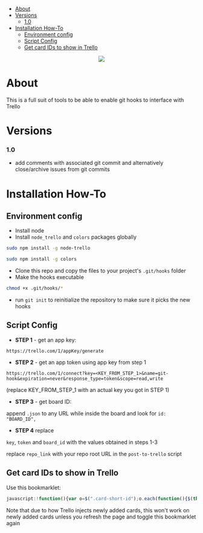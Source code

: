 <!-- START doctoc generated TOC please keep comment here to allow auto update -->
<!-- DON'T EDIT THIS SECTION, INSTEAD RE-RUN doctoc TO UPDATE -->


- [About](#about)
- [Versions](#versions)
    - [1.0](#10)
- [Installation How-To](#installation-how-to)
  - [Environment config](#environment-config)
  - [Script Config](#script-config)
  - [Get card IDs to show in Trello](#get-card-ids-to-show-in-trello)

<!-- END doctoc generated TOC please keep comment here to allow auto update -->

<p align="center">
<img src="https://github.com/inteist/git-hooks-trello/blob/master/trello-git-hooks-logo.png">
</p>

# About

This is a full suit of tools to be able to enable git hooks to interface with Trello


# Versions

### 1.0
- add comments with associated git commit and alternatively close/archive issues from git commits


# Installation How-To


## Environment config

- Install node
- Install `node_trello` and `colors` packages globally

```bash
sudo npm install -g node-trello
```

```bash
sudo npm install -g colors
```
- Clone this repo and copy the files to your project's `.git/hooks` folder
- Make the hooks executable

```bash
chmod +x .git/hooks/*
```

- run `git init` to reinitialize the repository to make sure it picks the new hooks



## Script Config

- **STEP 1** - get an app key:

`https://trello.com/1/appKey/generate`


- **STEP 2** - get an app token using app key from step 1

`https://trello.com/1/connect?key=<KEY_FROM_STEP_1>&name=git-hook&expiration=never&response_type=token&scope=read,write`

(replace KEY_FROM_STEP_1 with an actual key you got in STEP 1)

- **STEP 3** - get board ID:

append `.json` to any URL while inside the board and look for `id: "BOARD_ID",`

- **STEP 4** replace

`key`, `token` and `board_id` with the values obtained in steps 1-3

replace `repo_link` with your repo root URL in the `post-to-trello` script



## Get card IDs to show in Trello

Use this bookmarklet:

```js
javascript:!function(){var o=$(".card-short-id");o.each(function(){$(this).text($(this).text().replace("","").replace("","").replace("N.º ", ""))});o.hasClass("hide")?o.removeClass("hide").css({"font-weight":"normal","font-size":".9em","margin-right":"5px",padding:"2.3px 6px",background:$("body").css("background-color"),"border-radius":"10px",color:"#EE433E"}):o.addClass("hide")}();

```

Note that due to how Trello injects newly added cards, this won't work on newly added cards unless you refresh the page and toggle this bookmarklet again
